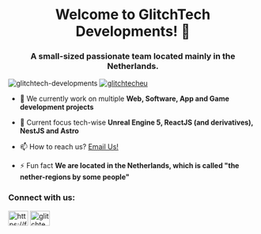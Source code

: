<h1 align="center">Welcome to GlitchTech Developments! 👋</h1>
<h3 align="center">A small-sized passionate team located mainly in the Netherlands.</h3>

<p>
<img src="https://komarev.com/ghpvc/?username=glitchtech-developments&label=Profile%20views&color=0e75b6&style=flat" alt="glitchtech-developments" />
<a href="https://twitter.com/glitchtecheu" target="blank"><img src="https://img.shields.io/twitter/follow/GlitchTechEU?logo=twitter&style=for-the-badge" alt="glitchtecheu" /></a> 
</p>

- 🔭 We currently work on multiple **Web, Software, App and Game development projects**

- 🌱 Current focus tech-wise **Unreal Engine 5, ReactJS (and derivatives), NestJS and Astro**

- 📫 How to reach us? [Email Us!](mailto://dev@glitchtech.eu)

- ⚡ Fun fact **We are located in the Netherlands, which is called "the nether-regions by some people"**

<h3 align="left">Connect with us:</h3>
<p align="left">
<a href="https://discord.gg/https://forum.glitchtech.eu" target="blank"><img align="center" src="https://raw.githubusercontent.com/rahuldkjain/github-profile-readme-generator/master/src/images/icons/Social/discord.svg" alt="https://forum.glitchtech.eu" height="30" width="40" /></a>
<a href="https://twitter.com/glitchtecheu" target="blank"><img align="center" src="https://raw.githubusercontent.com/rahuldkjain/github-profile-readme-generator/master/src/images/icons/Social/twitter.svg" alt="glitchtecheu" height="30" width="40" /></a>
</p>
